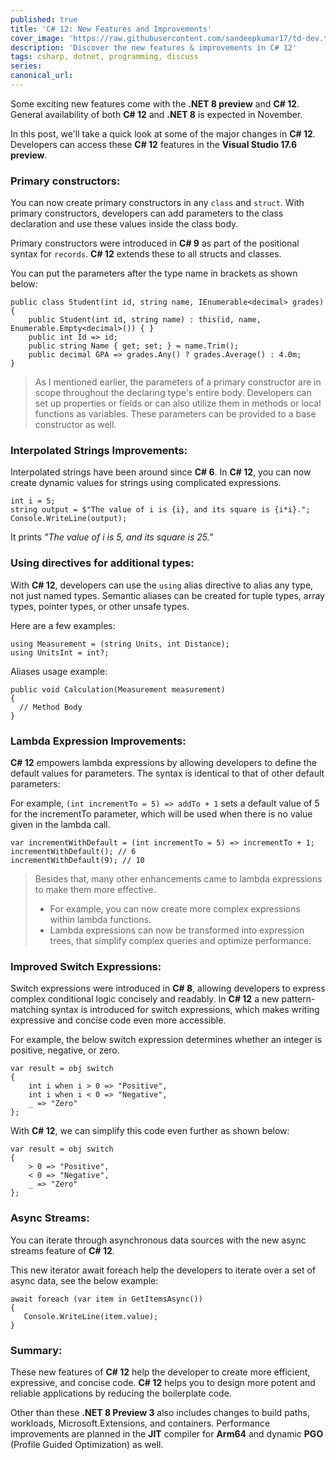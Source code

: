 ```yaml
---
published: true
title: 'C# 12: New Features and Improvements'
cover_image: 'https://raw.githubusercontent.com/sandeepkumar17/td-dev.to/di-collection-posts/assets/blog-cover/c-sharp.png'
description: 'Discover the new features & improvements in C# 12'
tags: csharp, dotnet, programming, discuss
series:
canonical_url:
---
```


Some exciting new features come with the **.NET 8 preview** and **C# 12**. General availability of both **C# 12** and **.NET 8** is expected in November.

In this post, we'll take a quick look at some of the major changes in **C# 12**. Developers can access these **C# 12** features in the **Visual Studio 17.6 preview**.

### Primary constructors:
You can now create primary constructors in any `class` and `struct`. With primary constructors, developers can add parameters to the class declaration and use these values inside the class body.

Primary constructors were introduced in **C# 9** as part of the positional syntax for `records`. **C# 12** extends these to all structs and classes.

You can put the parameters after the type name in brackets as shown below:
  ```
  public class Student(int id, string name, IEnumerable<decimal> grades)
  {
      public Student(int id, string name) : this(id, name, Enumerable.Empty<decimal>()) { }
      public int Id => id;
      public string Name { get; set; } = name.Trim();
      public decimal GPA => grades.Any() ? grades.Average() : 4.0m;
  }
  ```
> As I mentioned earlier, the parameters of a primary constructor are in scope throughout the declaring type's entire body. Developers can set up properties or fields or can also utilize them in methods or local functions as variables. These parameters can be provided to a base constructor as well.

### Interpolated Strings Improvements:
Interpolated strings have been around since **C# 6**. In **C# 12**, you can now create dynamic values for strings using complicated expressions.
  ```
  int i = 5;
  string output = $"The value of i is {i}, and its square is {i*i}.";
  Console.WriteLine(output);
  ```
It prints _"The value of i is 5, and its square is 25."_

### Using directives for additional types:
With **C# 12**, developers can use the `using` alias directive to alias any type, not just named types. Semantic aliases can be created for tuple types, array types, pointer types, or other unsafe types.

Here are a few examples:
  ```
  using Measurement = (string Units, int Distance);
  using UnitsInt = int?;
  ```
Aliases usage example:
  ```
  public void Calculation(Measurement measurement)
  { 
    // Method Body
  }
  ```
  
### Lambda Expression Improvements:
**C# 12** empowers lambda expressions by allowing developers to define the default values for parameters. The syntax is identical to that of other default parameters:

For example, `(int incrementTo = 5) => addTo + 1` sets a default value of 5 for the incrementTo parameter, which will be used when there is no value given in the lambda call.
  ```
  var incrementWithDefault = (int incrementTo = 5) => incrementTo + 1;
  incrementWithDefault(); // 6
  incrementWithDefault(9); // 10
  ```

> Besides that, many other enhancements came to lambda expressions to make them more effective.
> - For example, you can now create more complex expressions within lambda functions. 
> - Lambda expressions can now be transformed into expression trees, that simplify complex queries and optimize performance.

### Improved Switch Expressions:
Switch expressions were introduced in **C# 8**, allowing developers to express complex conditional logic concisely and readably. In **C# 12** a new pattern-matching syntax is introduced for switch expressions, which makes writing expressive and concise code even more accessible.

For example, the below switch expression determines whether an integer is positive, negative, or zero.
  ```
  var result = obj switch
  {
      int i when i > 0 => "Positive",
      int i when i < 0 => "Negative",
      _ => "Zero"
  };
  ```

With **C# 12**, we can simplify this code even further as shown below:
  ```
  var result = obj switch
  {
      > 0 => "Positive",
      < 0 => "Negative",
      _ => "Zero"
  };
  ```

### Async Streams:
You can iterate through asynchronous data sources with the new async streams feature of **C# 12**.

This new iterator await foreach help the developers to iterate over a set of async data, see the below example:
  ```
  await foreach (var item in GetItemsAsync())
  {
     Console.WriteLine(item.value);
  }
  ```

### Summary:

These new features of **C# 12** help the developer to create more efficient, expressive, and concise code. **C# 12** helps you to design more potent and reliable applications by reducing the boilerplate code.

Other than these **.NET 8 Preview 3** also includes changes to build paths, workloads, Microsoft.Extensions, and containers. Performance improvements are planned in the **JIT** compiler for **Arm64** and dynamic **PGO** (Profile Guided Optimization) as well.

